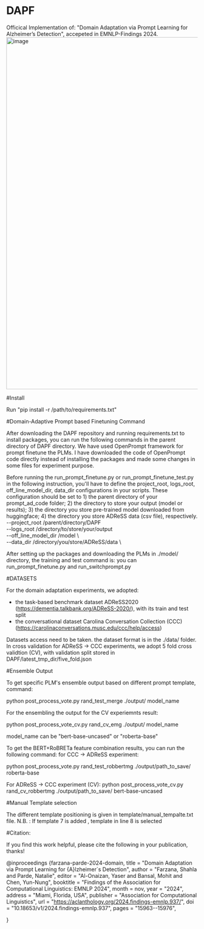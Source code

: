 # DAPF
Officical Implementation of: "Domain Adaptation via Prompt Learning for Alzheimer’s Detection", accepeted in EMNLP-Findings 2024.
<img width="926" alt="image" src="https://github.com/user-attachments/assets/9c0e01d5-2a28-4f44-b375-97b8e079ec05">

#Install


Run "pip install -r /path/to/requirements.txt" 


#Domain-Adaptive Prompt based Finetuning Command

After downloading the DAPF repository and running requirements.txt to install packages, you can run the following commands in the parent directory of DAPF directory. We have used OpenPrompt framework for prompt finetune the PLMs. I have downloaded the code of OpenPrompt code directly instead of installing the packages and made some changes in some files for experiment purpose. 

Before running the run_prompt_finetune.py or run_prompt_finetune_test.py in the following instruction, you'll have to define the project_root, logs_root, off_line_model_dir, data_dir configurations in your scripts. These configuration should be set to 1) the parent directory of your prompt_ad_code folder; 2) the directory to store your output (model or results); 3) the directory you store pre-trained model downloaded from huggingface; 4) the directory you store ADReSS data (csv file), respectively.
--project_root /parent/directory/DAPF \
--logs_root /directory/to/store/your/output \
--off_line_model_dir /model \      
--data_dir /directory/you/store/ADReSS/data \

After setting up the packages and downloading the PLMs in ./model/ directory, the training and test command is: you can run_prompt_finetune.py and run_switchprompt.py

#DATASETS

For the domain adaptation experiments, we adopted:

   - the task-based benchmark dataset ADReSS2020 (https://dementia.talkbank.org/ADReSS-2020/), with its train and test split
   -  the conversational dataset Carolina Conversation Collection (CCC) (https://carolinaconversations.musc.edu/ccc/help/access)
     
Datasets access need to be taken. the dataset format is in the ./data/ folder. In cross validation for ADReSS -> CCC experiments, we adopt 5 fold cross validtion (CV), with validation split stored in DAPF/latest_tmp_dir/five_fold.json

#Ensemble Output

To get specific PLM's ensemble output based on different prompt template, command:

python post_process_vote.py rand_test_merge ./output/ model_name

For the ensembling the output for the CV experiemnts result:

python post_process_vote_cv.py rand_cv_emg ./output/ model_name

model_name can be "bert-base-uncased" or "roberta-base"

To get the BERT+RoBRETa feature combination results, you can run the following command:
for CCC -> ADReSS experiment:

python post_process_vote.py rand_test_robbertmg ./output/path_to_save/ roberta-base

For  ADReSS -> CCC  experiment (CV):
python post_process_vote_cv.py rand_cv_robbertmg ./output/path_to_save/ bert-base-uncased


#Manual Template selection

The different template positioning is given in template/manual_tempalte.txt file. 
N.B. : If template 7 is added , template in line 8 is selected

#Citation:

If you find this work helpful, please cite the following in your publication, thanks!

@inproceedings
{farzana-parde-2024-domain,
    title = "Domain Adaptation via Prompt Learning for {A}lzheimer`s Detection",
    author = "Farzana, Shahla  and
      Parde, Natalie",
    editor = "Al-Onaizan, Yaser  and
      Bansal, Mohit  and
      Chen, Yun-Nung",
    booktitle = "Findings of the Association for Computational Linguistics: EMNLP 2024",
    month = nov,
    year = "2024",
    address = "Miami, Florida, USA",
    publisher = "Association for Computational Linguistics",
    url = "https://aclanthology.org/2024.findings-emnlp.937/",
    doi = "10.18653/v1/2024.findings-emnlp.937",
    pages = "15963--15976",
    
}













